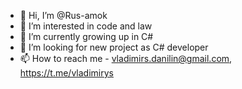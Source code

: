 - 👋 Hi, I’m @Rus-amok
- 👀 I’m interested in code and law
- 🌱 I’m currently growing up in C#
- 💞️ I’m looking for new project as C# developer
- 📫 How to reach me - vladimirs.danilin@gmail.com, https://t.me/vladimirys

<!---
Rus-amok/Rus-amok is a ✨ special ✨ repository because its `README.md` (this file) appears on your GitHub profile.
You can click the Preview link to take a look at your changes.
--->
